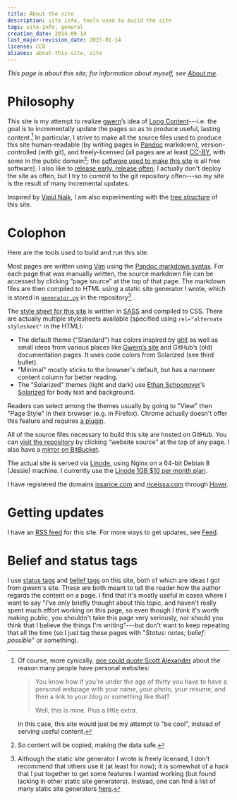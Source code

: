 ```yaml
---
title: About the site
description: site info, tools used to build the site
tags: site-info, general
creation_date: 2014-09-14
last_major-revision_date: 2015-01-14
license: CC0
aliases: about-this-site, site
---
```


*This page is about this site; for information about myself, see [About me]().*

# Philosophy

This site is my attempt to realize [gwern]’s idea of [Long
Content]()---i.e. the goal is to incrementally update the pages so as to
produce useful, lasting content.[^cy] In particular, I strive to make
all the source files used to produce this site human-readable (by
writing pages in [Pandoc] markdown), version-controlled (with git), and
freely-licensed (all pages are at least [CC-BY], with some in the public
domain[^copy]; the [software used to make this site](#colophon) is all
free software).  I also like to [release early, release often][rero]; I
actually don't deploy the site as often, but I try to commit to the git
repository often---so my site is the result of many incremental updates.

[gwern]: http://gwern.net
[cc-by]: https://creativecommons.org/licenses/by/4.0/
[pandoc]: http://johnmacfarlane.net/pandoc/
[rero]: https://en.wikipedia.org/wiki/Release_early,_release_often

[^cy]: Of course, more cynically, [one could quote Scott Alexander](https://web.archive.org/web/20130118212124/http://raikoth.net/) about the reason many people have personal websites:

    > You know how if you're under the age of thirty you have to have a
    > personal webpage with your name, your photo, your resume, and then
    > a link to your blog or something like that?
    >
    > Well, this is mine. Plus a little extra.

    In this case, this site would just be my attempt to "be cool",
    instead of serving useful content.

[^copy]: So content will be copied, making the data safe.

Inspired by [Vipul Naik](http://vipulnaik.com), I am also experimenting with the [tree structure](./using-a-tree-structure-for-websites) of this site.


# Colophon

Here are the tools used to build and run this site.

Most pages are written using [Vim](http://www.vim.org/) using the [Pandoc markdown syntax](http://johnmacfarlane.net/pandoc/README.html#pandocs-markdown).
For each page that was manually written, the source markdown file can be accessed by clicking “page source” at the top of that page.
The markdown files are then compiled to HTML using a static site generator I wrote, which is stored in [`generator.py`](https://github.com/riceissa/issarice.com/blob/master/generator/generator.py) in the repository[^ssglist].

The [style sheet for this site](https://github.com/riceissa/issarice.com/blob/master/css/minimal.scss) is written in [SASS](http://sass-lang.com/) and compiled to CSS.
There are actually multiple stylesheets available (specified using `rel="alternate stylesheet"` in the HTML):

- The default theme ("Standard") has colors inspired by [gitit](http://gitit.johnmacfarlane.net/) as well as small ideas from various places like [Gwern’s site](http://www.gwern.net/About#tools) and GitHub’s (old) documentation pages. It uses code colors from Solarized (see third bullet).
- "Minimal" mostly sticks to the browser's default, but has a narrower content column for better reading.
- The "Solarized" themes (light and dark) use [Ethan Schoonover](http://ethanschoonover.com/)’s [Solarized](http://ethanschoonover.com/solarized) for body text and background.

Readers can select among the themes usually by going to "View" then "Page Style" in their browser (e.g. in Firefox). Chrome actually doesn't offer this feature and requires [a plugin](https://chrome.google.com/webstore/detail/style-chooser/daodklicmmjhcacgkjpianadkdkbkbce?hl=en).

All of the source files necessary to build this site are hosted on GitHub.
You can [visit the repository](https://github.com/riceissa/riceissa.com) by clicking “website source” at the top of any page.
I also have a [mirror on BitBucket](https://bitbucket.org/riceissa/issarice.com/).

The actual site is served via [Linode](https://www.linode.com/), using Nginx on a 64-bit Debian 8 (Jessie) machine.
I currently use the [Linode 1GB \$10 per month plan](https://www.linode.com/pricing).

I have registered the domains [issarice.com](http://issarice.com) and [riceissa.com](http://riceissa.com) through [Hover](https://www.hover.com/).

[^ssglist]: Although the static site generator I wrote is freely licensed, I don't recommend that others use it (at least for now); it is somewhat of a hack that I put together to get some features I wanted working (but found lacking in other static site generators).
Instead, one can find a list of many static site generators [here](http://staticsitegenerators.net/).

# Getting updates

I have an [RSS feed](http://issarice.com/feed.xml) for this site.
For more ways to get updates, see [Feed]().

# Belief and status tags

I use [status tags]() and [belief tags]() on this site, both of which
are ideas I got from gwern's site. These are both meant to tell the
reader how the author regards the content on a page. I find that it's
mostly useful in cases where I want to say "I've only briefly thought
about this topic, and haven't really spent much effort working on this
page, so even though I think it's worth making public, you shouldn't
take this page very seriously, nor should you think that I believe the
things I'm writing"---but don't want to keep repeating that all the time
(so I just tag these pages with "*Status: notes; belief: possible*" or
something).
